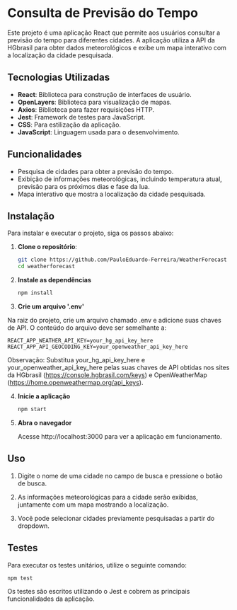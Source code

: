 # Consulta de Previsão do Tempo

Este projeto é uma aplicação React que permite aos usuários consultar a previsão do tempo para diferentes cidades. A aplicação utiliza a API da HGbrasil para obter dados meteorológicos e exibe um mapa interativo com a localização da cidade pesquisada.

## Tecnologias Utilizadas

- **React**: Biblioteca para construção de interfaces de usuário.
- **OpenLayers**: Biblioteca para visualização de mapas.
- **Axios**: Biblioteca para fazer requisições HTTP.
- **Jest**: Framework de testes para JavaScript.
- **CSS**: Para estilização da aplicação.
- **JavaScript**: Linguagem usada para o desenvolvimento.

## Funcionalidades

- Pesquisa de cidades para obter a previsão do tempo.
- Exibição de informações meteorológicas, incluindo temperatura atual, previsão para os próximos dias e fase da lua.
- Mapa interativo que mostra a localização da cidade pesquisada.

## Instalação

Para instalar e executar o projeto, siga os passos abaixo:

1. **Clone o repositório**:

   ```bash
   git clone https://github.com/PauloEduardo-Ferreira/WeatherForecast
   cd weatherforecast

2. **Instale as dependências**

    ```bash
    npm install
    
3. **Crie um arquivo '.env'**

Na raiz do projeto, crie um arquivo chamado .env e adicione suas chaves de API. O conteúdo do arquivo deve ser semelhante a:

    REACT_APP_WEATHER_API_KEY=your_hg_api_key_here
    REACT_APP_API_GEOCODING_KEY=your_openweather_api_key_here

Observação: Substitua your_hg_api_key_here e your_openweather_api_key_here pelas suas chaves de API obtidas nos sites da HGbrasil (https://console.hgbrasil.com/keys) e OpenWeatherMap (https://home.openweathermap.org/api_keys).

4. **Inicie a aplicação**

    ```bash
    npm start

5. **Abra o navegador**

    Acesse http://localhost:3000 para ver a aplicação em funcionamento.

## Uso

1. Digite o nome de uma cidade no campo de busca e pressione o botão de busca.

2. As informações meteorológicas para a cidade serão exibidas, juntamente com um mapa mostrando a localização.

3. Você pode selecionar cidades previamente pesquisadas a partir do dropdown.

## Testes 

Para executar os testes unitários, utilize o seguinte comando:

    npm test

Os testes são escritos utilizando o Jest e cobrem as principais funcionalidades da aplicação.
